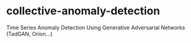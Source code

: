 # collective-anomaly-detection
Time Series Anomaly Detection Using Generative Adversarial Networks (TadGAN, Orion...)
